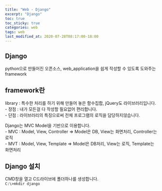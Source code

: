 ```yaml
---
title: "Web - Django"
excerpt: "Django"
toc: true
toc_sticky: true
categories: web
tags: web
last_modified_at: 2020-07-28T08:17:00-18:00
---
```

## Django  
python으로 만들어진 오픈소스, web_application을 쉽게 작성할 수 있도록 도와주는 framework  

## framework란  
library : 특수한 처리를 하기 위해 만들어 놓은 함수집합, jQuery도 라이브러리입니다.  
		- 장점 : 내가 모든걸 다 작성할 필요없어 편리합니다.  
		- 단점 : 라이브러리의 특징으로써 전체 프로그램의 로직을 담당하지않습니다.  
		
Django는 MVC Model을 기반으로 이용합니다.  
	- MVC : Model, View, Controller => Model은 DB, View는 화면처리, Controller는 로직  
	- MVT : Model, View, Template => Model은 DB처리, View는 로직, Template는 화면처리  
	
## Django 설치

CMD창을 열고 C드라이브에 폴더하나를 생성합니다.  
`C:\>mkdir django`